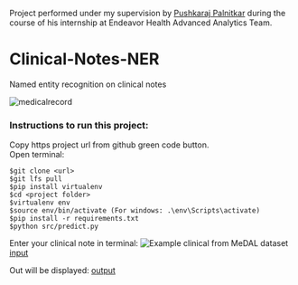 Project performed under my supervision by [Pushkaraj Palnitkar](https://github.com/push44) during the course of his internship at Endeavor Health Advanced Analytics Team.


# Clinical-Notes-NER
Named entity recognition on clinical notes

![medicalrecord](https://user-images.githubusercontent.com/61958160/126857163-d5fa33c0-a712-475a-8d35-78bdc71ea462.jpg)

### Instructions to run this project:
Copy https project url from github green code button.<br>
Open terminal:
```
$git clone <url>
$git lfs pull
$pip install virtualenv
$cd <project folder>
$virtualenv env
$source env/bin/activate (For windows: .\env\Scripts\activate)
$pip install -r requirements.txt
$python src/predict.py
```
Enter your clinical note in terminal: ![Example clinical from MeDAL dataset](https://www.kaggle.com/xhlulu/medal-emnlp)
[input](https://user-images.githubusercontent.com/61958160/127630915-40d8545d-c8d7-4fcf-a66f-add6f7e4964f.png)

Out will be displayed:
[output](https://user-images.githubusercontent.com/61958160/127630955-0c3c0547-a5e2-4e6d-a19c-7368437b2415.png)
